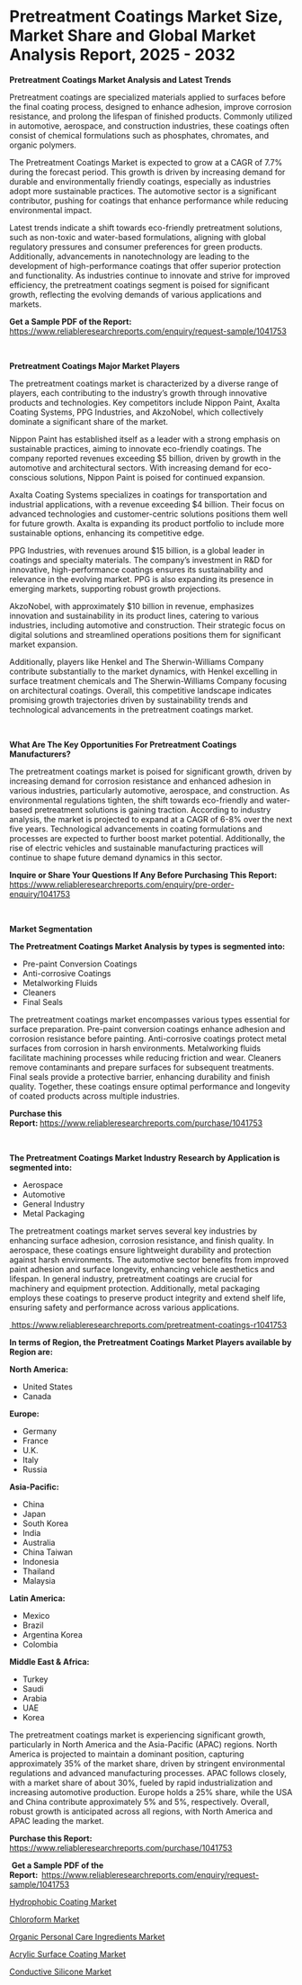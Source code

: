 <p><h1>Pretreatment Coatings Market Size, Market Share and Global Market Analysis Report, 2025 - 2032</h1></p><p><strong>Pretreatment Coatings Market Analysis and Latest Trends</strong></p>
<p><p>Pretreatment coatings are specialized materials applied to surfaces before the final coating process, designed to enhance adhesion, improve corrosion resistance, and prolong the lifespan of finished products. Commonly utilized in automotive, aerospace, and construction industries, these coatings often consist of chemical formulations such as phosphates, chromates, and organic polymers.</p><p>The Pretreatment Coatings Market is expected to grow at a CAGR of 7.7% during the forecast period. This growth is driven by increasing demand for durable and environmentally friendly coatings, especially as industries adopt more sustainable practices. The automotive sector is a significant contributor, pushing for coatings that enhance performance while reducing environmental impact.</p><p>Latest trends indicate a shift towards eco-friendly pretreatment solutions, such as non-toxic and water-based formulations, aligning with global regulatory pressures and consumer preferences for green products. Additionally, advancements in nanotechnology are leading to the development of high-performance coatings that offer superior protection and functionality. As industries continue to innovate and strive for improved efficiency, the pretreatment coatings segment is poised for significant growth, reflecting the evolving demands of various applications and markets.</p></p>
<p><strong>Get a Sample PDF of the Report:&nbsp;</strong> <a href="https://www.reliableresearchreports.com/enquiry/request-sample/1041753?utm_campaign=11&utm_medium=2&utm_source=Github&utm_content=ia&utm_term=31032025&utm_id=pretreatment-coatings">https://www.reliableresearchreports.com/enquiry/request-sample/1041753</a></p>
<p>&nbsp;</p>
<p><strong>Pretreatment Coatings Major Market Players</strong></p>
<p><p>The pretreatment coatings market is characterized by a diverse range of players, each contributing to the industry’s growth through innovative products and technologies. Key competitors include Nippon Paint, Axalta Coating Systems, PPG Industries, and AkzoNobel, which collectively dominate a significant share of the market.</p><p>Nippon Paint has established itself as a leader with a strong emphasis on sustainable practices, aiming to innovate eco-friendly coatings. The company reported revenues exceeding $5 billion, driven by growth in the automotive and architectural sectors. With increasing demand for eco-conscious solutions, Nippon Paint is poised for continued expansion.</p><p>Axalta Coating Systems specializes in coatings for transportation and industrial applications, with a revenue exceeding $4 billion. Their focus on advanced technologies and customer-centric solutions positions them well for future growth. Axalta is expanding its product portfolio to include more sustainable options, enhancing its competitive edge.</p><p>PPG Industries, with revenues around $15 billion, is a global leader in coatings and specialty materials. The company’s investment in R&D for innovative, high-performance coatings ensures its sustainability and relevance in the evolving market. PPG is also expanding its presence in emerging markets, supporting robust growth projections.</p><p>AkzoNobel, with approximately $10 billion in revenue, emphasizes innovation and sustainability in its product lines, catering to various industries, including automotive and construction. Their strategic focus on digital solutions and streamlined operations positions them for significant market expansion.</p><p>Additionally, players like Henkel and The Sherwin-Williams Company contribute substantially to the market dynamics, with Henkel excelling in surface treatment chemicals and The Sherwin-Williams Company focusing on architectural coatings. Overall, this competitive landscape indicates promising growth trajectories driven by sustainability trends and technological advancements in the pretreatment coatings market.</p></p>
<p>&nbsp;</p>
<p><strong>What Are The Key Opportunities For Pretreatment Coatings Manufacturers?</strong></p>
<p><p>The pretreatment coatings market is poised for significant growth, driven by increasing demand for corrosion resistance and enhanced adhesion in various industries, particularly automotive, aerospace, and construction. As environmental regulations tighten, the shift towards eco-friendly and water-based pretreatment solutions is gaining traction. According to industry analysis, the market is projected to expand at a CAGR of 6-8% over the next five years. Technological advancements in coating formulations and processes are expected to further boost market potential. Additionally, the rise of electric vehicles and sustainable manufacturing practices will continue to shape future demand dynamics in this sector.</p></p>
<p><strong>Inquire or Share Your Questions If Any Before Purchasing This Report:</strong> <a href="https://www.reliableresearchreports.com/enquiry/pre-order-enquiry/1041753?utm_campaign=11&utm_medium=2&utm_source=Github&utm_content=ia&utm_term=31032025&utm_id=pretreatment-coatings">https://www.reliableresearchreports.com/enquiry/pre-order-enquiry/1041753</a></p>
<p>&nbsp;</p>
<p><strong>Market Segmentation</strong></p>
<p><strong>The Pretreatment Coatings Market Analysis by types is segmented into:</strong></p>
<p><ul><li>Pre-paint Conversion Coatings</li><li>Anti-corrosive Coatings</li><li>Metalworking Fluids</li><li>Cleaners</li><li>Final Seals</li></ul></p>
<p><p>The pretreatment coatings market encompasses various types essential for surface preparation. Pre-paint conversion coatings enhance adhesion and corrosion resistance before painting. Anti-corrosive coatings protect metal surfaces from corrosion in harsh environments. Metalworking fluids facilitate machining processes while reducing friction and wear. Cleaners remove contaminants and prepare surfaces for subsequent treatments. Final seals provide a protective barrier, enhancing durability and finish quality. Together, these coatings ensure optimal performance and longevity of coated products across multiple industries.</p></p>
<p><strong>Purchase this Report:&nbsp;</strong><a href="https://www.reliableresearchreports.com/purchase/1041753?utm_campaign=11&utm_medium=2&utm_source=Github&utm_content=ia&utm_term=31032025&utm_id=pretreatment-coatings">https://www.reliableresearchreports.com/purchase/1041753</a></p>
<p>&nbsp;</p>
<p><strong>The Pretreatment Coatings Market Industry Research by Application is segmented into:</strong></p>
<p><ul><li>Aerospace</li><li>Automotive</li><li>General Industry</li><li>Metal Packaging</li></ul></p>
<p><p>The pretreatment coatings market serves several key industries by enhancing surface adhesion, corrosion resistance, and finish quality. In aerospace, these coatings ensure lightweight durability and protection against harsh environments. The automotive sector benefits from improved paint adhesion and surface longevity, enhancing vehicle aesthetics and lifespan. In general industry, pretreatment coatings are crucial for machinery and equipment protection. Additionally, metal packaging employs these coatings to preserve product integrity and extend shelf life, ensuring safety and performance across various applications.</p></p>
<p><a href="https://www.reliableresearchreports.com/pretreatment-coatings-r1041753?utm_campaign=11&utm_medium=2&utm_source=Github&utm_content=ia&utm_term=31032025&utm_id=pretreatment-coatings">&nbsp;https://www.reliableresearchreports.com/pretreatment-coatings-r1041753</a></p>
<p><strong>In terms of Region, the Pretreatment Coatings Market Players available by Region are:</strong></p>
<p>
    <p> <strong> North America: </strong>
        <ul>
            <li>United States</li>
            <li>Canada</li>
        </ul>
        </p> 
    <p> <strong> Europe: </strong>
        <ul>
            <li>Germany</li>
            <li>France</li>
            <li>U.K.</li>
            <li>Italy</li>
            <li>Russia</li>
        </ul>
        </p> 
    <p> <strong> Asia-Pacific: </strong>
        <ul>
            <li>China</li>
            <li>Japan</li>
            <li>South Korea</li>
            <li>India</li>
            <li>Australia</li>
            <li>China Taiwan</li>
            <li>Indonesia</li>
            <li>Thailand</li>
            <li>Malaysia</li>
        </ul>
        </p> 
    <p> <strong> Latin America: </strong>
        <ul>
            <li>Mexico</li>
            <li>Brazil</li>
            <li>Argentina Korea</li>
            <li>Colombia</li>
        </ul>
        </p> 
    <p> <strong> Middle East & Africa: </strong>
        <ul>
            <li>Turkey</li>
            <li>Saudi</li>
            <li>Arabia</li>
            <li>UAE</li>
            <li>Korea</li>
        </ul>
    </p>
    </p>
<p><p>The pretreatment coatings market is experiencing significant growth, particularly in North America and the Asia-Pacific (APAC) regions. North America is projected to maintain a dominant position, capturing approximately 35% of the market share, driven by stringent environmental regulations and advanced manufacturing processes. APAC follows closely, with a market share of about 30%, fueled by rapid industrialization and increasing automotive production. Europe holds a 25% share, while the USA and China contribute approximately 5% and 5%, respectively. Overall, robust growth is anticipated across all regions, with North America and APAC leading the market.</p></p>
<p><strong>Purchase this Report: </strong><a href="https://www.reliableresearchreports.com/purchase/1041753?utm_campaign=11&utm_medium=2&utm_source=Github&utm_content=ia&utm_term=31032025&utm_id=pretreatment-coatings">https://www.reliableresearchreports.com/purchase/1041753</a></p>
<p>&nbsp;<strong>Get a Sample PDF of the Report:&nbsp;&nbsp;</strong><a href="https://www.reliableresearchreports.com/enquiry/request-sample/1041753?utm_campaign=11&utm_medium=2&utm_source=Github&utm_content=ia&utm_term=31032025&utm_id=pretreatment-coatings">https://www.reliableresearchreports.com/enquiry/request-sample/1041753</a></p>
<p><strong></strong></p>
<p><p><a href="https://github.com/abbasgwiltke/Market-Research-Report-List-1/blob/main/hydrophobic-coating-market.md?utm_campaign=11&utm_medium=2&utm_source=Github&utm_content=ia&utm_term=31032025&utm_id=pretreatment-coatings">Hydrophobic Coating Market</a></p><p><a href="https://github.com/artussavasrv/Market-Research-Report-List-1/blob/main/chloroform-market.md?utm_campaign=11&utm_medium=2&utm_source=Github&utm_content=ia&utm_term=31032025&utm_id=pretreatment-coatings">Chloroform Market</a></p><p><a href="https://github.com/lamlebienz7j/Market-Research-Report-List-1/blob/main/organic-personal-care-ingredients-market.md?utm_campaign=11&utm_medium=2&utm_source=Github&utm_content=ia&utm_term=31032025&utm_id=pretreatment-coatings">Organic Personal Care Ingredients Market</a></p><p><a href="https://github.com/tauchzuazoli/Market-Research-Report-List-1/blob/main/acrylic-surface-coating-market.md?utm_campaign=11&utm_medium=2&utm_source=Github&utm_content=ia&utm_term=31032025&utm_id=pretreatment-coatings">Acrylic Surface Coating Market</a></p><p><a href="https://github.com/zappasuccofz/Market-Research-Report-List-1/blob/main/conductive-silicone-market.md?utm_campaign=11&utm_medium=2&utm_source=Github&utm_content=ia&utm_term=31032025&utm_id=pretreatment-coatings">Conductive Silicone Market</a></p></p>